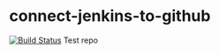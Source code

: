 # connect-jenkins-to-github
[![Build Status](http://localhost:8080/buildStatus/icon?job=connect-jenkins-to-github)](http://localhost:8080/job/connect-jenkins-to-github/)
Test repo
